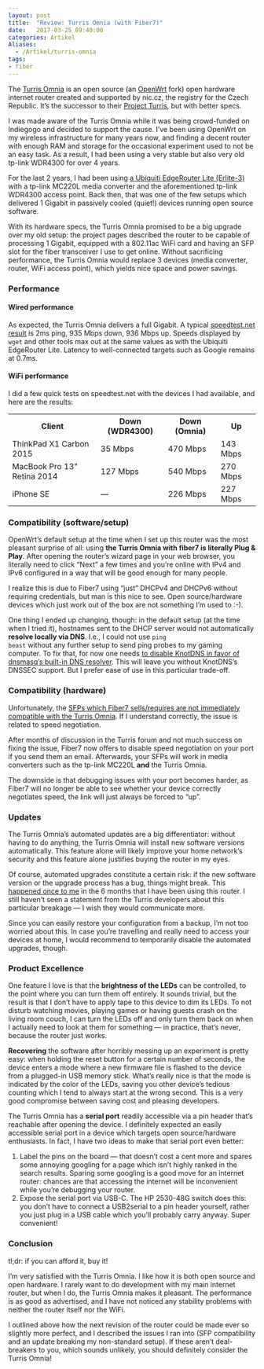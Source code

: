```yaml
---
layout: post
title:  "Review: Turris Omnia (with Fiber7)"
date:   2017-03-25 09:40:00
categories: Artikel
Aliases:
  - /Artikel/turris-omnia
tags:
- fiber
---
```

<p>
The <a href="https://omnia.turris.cz/en/">Turris Omnia</a> is an open source
(an <a href="https://openwrt.org/">OpenWrt</a> fork) open hardware internet
router created and supported by nic.cz, the registry for the Czech Republic.
It’s the successor to their <a
href="https://project.turris.cz/en/">Project Turris</a>, but with better specs.
</p>

<p>
I was made aware of the Turris Omnia while it was being crowd-funded on
Indiegogo and decided to support the cause. I’ve been using OpenWrt on my
wireless infrastructure for many years now, and finding a decent router with
enough RAM and storage for the occasional experiment used to not be an easy
task. As a result, I had been using a very stable but also very old tp-link
WDR4300 for over 4 years.
</p>

<p>
For the last 2 years, I had been using <a href="/Artikel/fiber7_ubnt_erlite">a
Ubiquiti EdgeRouter Lite (Erlite-3)</a> with a tp-link MC220L media converter
and the aforementioned tp-link WDR4300 access point. Back then, that was one of
the few setups which delivered 1 Gigabit in passively cooled (quiet!) devices
running open source software.
</p>

<p>
With its hardware specs, the Turris Omnia promised to be a big upgrade over my
old setup: the project pages described the router to be capable of processing 1
Gigabit, equipped with a 802.11ac WiFi card and having an SFP slot for the
fiber transceiver I use to get online. Without sacrificing performance, the
Turris Omnia would replace 3 devices (media converter, router, WiFi access
point), which yields nice space and power savings.
</p>


<h3>Performance</h3>

<h4>Wired performance</h4>

<p>
As expected, the Turris Omnia delivers a full Gigabit. A typical <a
href="http://www.speedtest.net/result/6158405365">speedtest.net result</a> is
2ms ping, 935 Mbps down, 936 Mbps up. Speeds displayed by <code>wget</code> and
other tools max out at the same values as with the Ubiquiti EdgeRouter Lite.
Latency to well-connected targets such as Google remains at 0.7ms.
</p>

<h4>WiFi performance</h4>

<p>
I did a few quick tests on speedtest.net with the devices I had available, and
here are the results:
</p>

<table width="100%" style="max-width: 40em">
<tr>
<th>Client</th>
<th>Down (WDR4300)</th>
<th>Down (Omnia)</th>
<th>Up</th>
</tr>
<tr>
<td>ThinkPad X1 Carbon 2015</td>
<td>35 Mbps</td>
<td>470 Mbps</td>
<td>143 Mbps</td>
</tr>
<tr>
<td>MacBook Pro 13" Retina 2014</td>
<td>127 Mbps</td>
<td>540 Mbps</td>
<td>270 Mbps</td>
</tr>
<tr>
<td>iPhone SE</td>
<td>—</td>
<td>226 Mbps</td>
<td>227 Mbps</td>
</tr>
</table>

<h3>Compatibility (software/setup)</h3>

<p>
OpenWrt’s default setup at the time when I set up this router was the most
pleasant surprise of all: using <strong>the Turris Omnia with fiber7 is
literally Plug & Play</strong>. After opening the router’s wizard page in your
web browser, you literally need to click “Next” a few times and you’re online
with IPv4 and IPv6 configured in a way that will be good enough for many
people.
</p>

<p>
I realize this is due to Fiber7 using “just” DHCPv4 and DHCPv6 without
requiring credentials, but man is this nice to see. Open source/hardware
devices which just work out of the box are not something I’m used to :-).
</p>

<p>
One thing I ended up changing, though: in the default setup (at the time when I
tried it), hostnames sent to the DHCP server would not automatically
<strong>resolve locally via DNS</strong>. I.e., I could not use <code>ping
beast</code> without any further setup to send ping probes to my gaming
computer. To fix that, for now one needs <a
href="https://forum.turris.cz/t/how-to-configure-local-address-dns-resoultion-on-omnia/1000/4">to
disable KnotDNS in favor of dnsmasq’s built-in DNS resolver</a>. This will
leave you without KnotDNS’s DNSSEC support. But I prefer ease of use in this
particular trade-off.
</p>

<h3>Compatibility (hardware)</h3>

<p>
Unfortunately, the <a
href="https://forum.turris.cz/t/fiber7-switzerland-sfp-compatibility/995">SFPs
which Fiber7 sells/requires are not immediately compatible with the Turris
Omnia</a>. If I understand correctly, the issue is related to speed
negotiation.
</p>

<p>
After months of discussion in the Turris forum and not much success on fixing
the issue, Fiber7 now offers to disable speed negotiation on your port if you
send them an email. Afterwards, your SFPs will work in media converters such as
the tp-link MC220L <strong>and</strong> the Turris Omnia.
</p>

<p>
The downside is that debugging issues with your port becomes harder, as Fiber7
will no longer be able to see whether your device correctly negotiates speed,
the link will just always be forced to “up”.
</p>

<h3>Updates</h3>

<p>
The Turris Omnia’s automated updates are a big differentiator: without
having to do anything, the Turris Omnia will install new software versions
automatically. This feature alone will likely improve your home network’s
security and this feature alone justifies buying the router in my eyes.
</p>

<p>
Of course, automated upgrades constitute a certain risk: if the new software
version or the upgrade process has a bug, things might break. This <a
href="https://forum.turris.cz/t/turris-os-3-6-out-now/3605/69?u=secure">happened
once to me</a> in the 6 months that I have been using this router. I still
haven’t seen a statement from the Turris developers about this particular
breakage — I wish they would communicate more.
</p>

<p>
Since you can easily restore your configuration from a backup, I’m not too
worried about this. In case you’re travelling and really need to access your
devices at home, I would recommend to temporarily disable the automated
upgrades, though.
</p>

<h3>Product Excellence</h3>

<p>
One feature I love is that the <strong>brightness of the LEDs</strong> can be
controlled, to the point where you can turn them off entirely. It sounds
trivial, but the result is that I don’t have to apply tape to this device to
dim its LEDs. To not disturb watching movies, playing games or having guests
crash on the living room couch, I can turn the LEDs off and only turn them back
on when I actually need to look at them for something — in practice, that’s
never, because the router just works.
</p>

<p>
<strong>Recovering</strong> the software after horribly messing up an
experiment is pretty easy: when holding the reset button for a certain number
of seconds, the device enters a mode where a new firmware file is flashed to
the device from a plugged-in USB memory stick. What’s really nice is that the
mode is indicated by the color of the LEDs, saving you other device’s tedious
counting which I tend to always start at the wrong second. This is a very good
compromise between saving cost and pleasing developers.
</p>

<p>
The Turris Omnia has a <strong>serial port</strong> readily accessible via a
pin header that’s reachable after opening the device. I definitely expected an
easily accessible serial port in a device which targets open source/hardware
enthusiasts. In fact, I have two ideas to make that serial port even better:
</p>
<ol>
<li>
Label the pins on the board — that doesn’t cost a cent more and spares some
annoying googling for a page which isn’t highly ranked in the search results.
Sparing some googling is a good move for an internet router: chances are that
accessing the internet will be inconvenient while you’re debugging your
router.
</li>
<li>
Expose the serial port via USB-C. The HP 2530-48G switch does this: you don’t
have to connect a USB2serial to a pin header yourself, rather you just plug in
a USB cable which you’ll probably carry anyway. Super convenient!
</li>
</ol>

<h3>Conclusion</h3>

<p>
tl;dr: if you can afford it, buy it!
</p>

<p>
I’m very satisfied with the Turris Omnia. I like how it is both open source and
open hardware. I rarely want to do development with my main internet router,
but when I do, the Turris Omnia makes it pleasant. The performance is as good
as advertised, and I have not noticed any stability problems with neither the
router itself nor the WiFi.
</p>

<p>
I outlined above how the next revision of the router could be made ever so
slightly more perfect, and I described the issues I ran into (SFP compatibility
and an update breaking my non-standard setup). If these aren’t deal-breakers to
you, which sounds unlikely, you should definitely consider the Turris Omnia!
</p>
